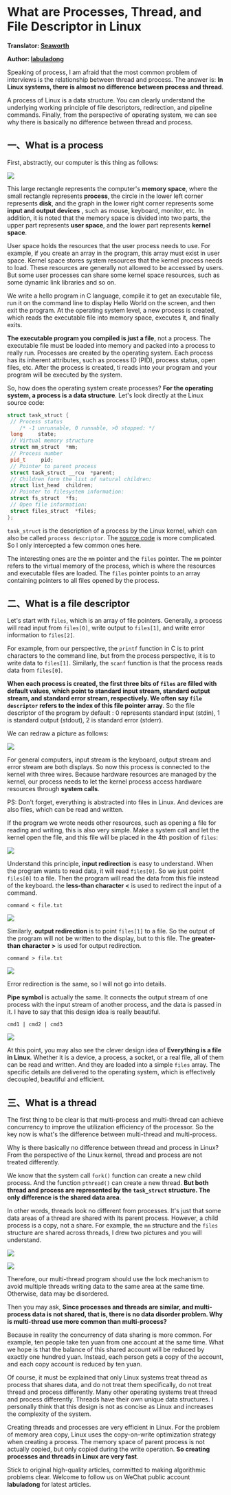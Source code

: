 # What are Processes, Thread, and File Descriptor in Linux

**Translator: [Seaworth](https://github.com/Seaworth)**

**Author: [labuladong](https://github.com/labuladong)**

Speaking of process, I am afraid that the most common problem of interviews is the relationship between thread and process. The answer is: **In Linux systems, there is almost no difference between process and thread**.

A process of Linux is a data structure. You can clearly understand the underlying working principle of file descriptors, redirection, and pipeline commands. Finally, from the perspective of operating system, we can see why there is basically no difference between thread and process.

## 一、What is a process

First, abstractly, our computer is this thing as follows:

![](../pictures/linuxProcess/1.jpg)

This large rectangle represents the computer's **memory space**, where the small rectangle represents **process**, the circle in the lower left corner represents **disk**, and the graph in the lower right corner represents some **input and output devices** , such as mouse, keyboard, monitor, etc. In addition, it is noted that the memory space is divided into two parts, the upper part represents **user space**, and the lower part represents **kernel space**.

User space holds the resources that the user process needs to use. For example, if you create an array in the program, this array must exist in user space. Kernel space stores system resources that the kernel process needs to load. These resources are generally not allowed to be accessed by users. But some user processes can share some kernel space resources, such as some dynamic link libraries and so on.

We write a hello program in C language, compile it to get an executable file, run it on the command line to display Hello World on the screen, and then exit the program. At the operating system level, a new process is created, which reads the executable file into memory space, executes it, and finally exits.

**The executable program you compiled is just a file**, not a process. The executable file must be loaded into memory and packed into a process to really run. Processes are created by the operating system. Each process has its inherent attributes, such as process ID (PID), process status, open files, etc. After the process is created, ti reads into your program and your program will be executed by the system.

So, how does the operating system create processes? **For the operating system, a process is a data structure**. Let's look directly at the Linux source code:

```cpp
struct task_struct {
 // Process status
    /* -1 unrunnable, 0 runnable, >0 stopped: */
 long     state;
 // Virtual memory structure
 struct mm_struct  *mm;
 // Process number
 pid_t     pid;
 // Pointer to parent process
 struct task_struct __rcu  *parent;
 // Children form the list of natural children:
 struct list_head  children;
 // Pointer to filesystem information:
 struct fs_struct  *fs;
 // Open file information:
 struct files_struct  *files;
};
```

`task_struct` is the description of a process by the Linux kernel, which can also be called `process descriptor`. The [source code](https://github.com/torvalds/linux/blob/master/include/linux/sched.h) is more complicated. So I only intercepted a few common ones here.

The interesting ones are the `mm` pointer and the `files` pointer. The `mm`  pointer refers to the virtual memory of the process, which is where the resources and executable files are loaded. The `files` pointer points to an array containing pointers to all files opened by the process.

## 二、What is a file descriptor

Let's start with `files`, which is an array of file pointers. Generally, a process will read input from `files[0]`, write output to `files[1]`, and write error information to `files[2]`.

For example, from our perspective, the `printf` function in C is to print characters to the command line, but from the process perspective, it is to write data to `files[1]`. Similarly, the `scanf` function is that the process reads data from `files[0]`.

**When each process is created, the first three bits of `files` are filled with default values, which point to standard input stream, standard output stream, and standard error stream, respectively. We often say `file descriptor` refers to the index of this file pointer array**. So the file descriptor of the program by default : 0 represents standard input (stdin), 1 is standard output (stdout), 2 is standard error (stderr).

We can redraw a picture as follows:

![](../pictures/linuxProcess/2.jpg)

For general computers, input stream is the keyboard, output stream and error stream are both displays. So now this process is connected to the kernel with three wires. Because hardware resources are managed by the kernel, our process needs to let the kernel process access hardware resources through **system calls**.

PS: Don't forget, everything is abstracted into files  in Linux. And devices are also files, which can be read and written.

If the program we wrote needs other resources, such as opening a file for reading and writing, this is also very simple. Make a system call and let the kernel open the file, and this file will be placed in the 4th position of `files`:

![](../pictures/linuxProcess/3.jpg)

Understand this principle, **input redirection** is easy to understand. When the program wants to read data, it will read `files[0]`. So we just point `files[0]` to a file. Then the program will read the data from this file instead of the keyboard. the **less-than character <** is used to redirect the input of a command.

```shell
command < file.txt
```

![](../pictures/linuxProcess/5.jpg)

Similarly, **output redirection** is to point `files[1]` to a file. So the output of the program will not be written to the display, but to this file. The **greater-than character >** is used for output redirection.

```shell
command > file.txt
```

![](../pictures/linuxProcess/4.jpg)

Error redirection is the same, so I will not go into details.

**Pipe symbol** is actually the same. It connects the output stream of one process with the input stream of another process, and the data is passed in it. I have to say that this design idea is really beautiful.

```shell
cmd1 | cmd2 | cmd3
```

![](../pictures/linuxProcess/6.jpg)

At this point, you may also see the clever design idea of **Everything is a file in Linux**. Whether it is a device, a process, a socket, or a real file, all of them can be read and written. And they are loaded into a simple `files` array. The specific details are delivered to the operating system, which is effectively decoupled, beautiful and efficient.

## 三、What is a thread

The first thing to be clear is that multi-process and multi-thread can achieve concurrency to improve the utilization efficiency of the processor. So the key now is what's the difference between multi-thread and multi-process.

Why is there basically no difference between thread and process in Linux? From the perspective of the Linux kernel, thread and process are not treated differently.

We know that the system call `fork()` function can create a new child process. And the function `pthread()` can create a new thread. **But both thread and process are represented by the `task_struct` structure. The only difference is the shared data area**.

In other words, threads look no different from processes. It's just that some data areas of a thread are shared with its parent process. However, a child process is a copy, not a share. For example, the `mm` structure and the `files` structure are shared across threads, I drew two pictures and you will understand.

![](../pictures/linuxProcess/7.jpg)

![](../pictures/linuxProcess/8.jpg)

Therefore, our multi-thread program should use the lock mechanism to avoid multiple threads writing data to the same area at the same time. Otherwise, data may be disordered.

Then you may ask, **Since processes and threads are similar, and multi-process data is not shared, that is, there is no data disorder problem. Why is multi-thread use more common than multi-process?**

Because in reality the concurrency of data sharing is more common. For example, ten people take ten yuan from one account at the same time. What we hope is that the balance of this shared account will be reduced by exactly one hundred yuan. Instead, each person gets a copy of the account, and each copy account is reduced by ten yuan.

Of course, it must be explained that only Linux systems treat thread as process that shares data, and do not treat them specifically, do not treat thread and process differently. Many other operating systems treat thread and process differently. Threads have their own unique data structures. I personally think that this design is not as concise as Linux and increases the complexity of the system.

Creating threads and processes are very efficient in Linux. For the problem of memory area copy, Linux uses the copy-on-write optimization strategy when creating a process. The memory space of parent process is not actually copied, but only copied during the write operation. **So creating processes and threads in Linux are very fast**.

Stick to original high-quality articles, committed to making algorithmic problems clear. Welcome to follow us on WeChat public account **labuladong** for latest articles.
